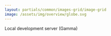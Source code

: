 ```yaml
---
layout: partials/common/images-grid/image-grid
image: /assets/img/overview/globe.svg
---
```


Local development server (Gamma)
